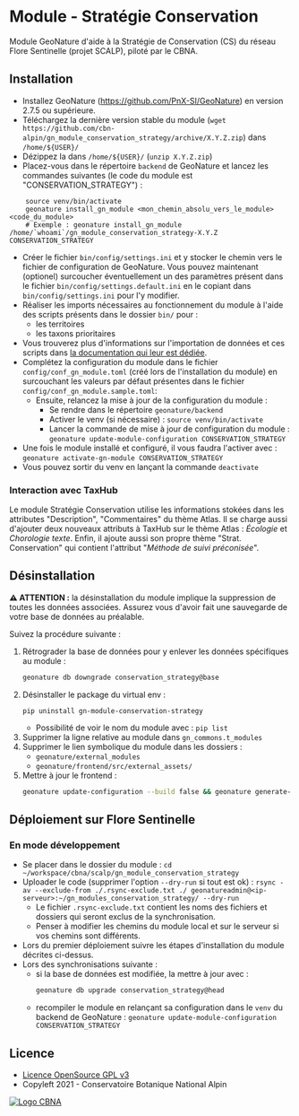 # Module - Stratégie Conservation

Module GeoNature d'aide à la Stratégie de Conservation (CS) du réseau
Flore Sentinelle (projet SCALP), piloté par le CBNA.


## Installation

* Installez GeoNature (https://github.com/PnX-SI/GeoNature) en
version 2.7.5 ou supérieure.
* Téléchargez la dernière version stable du module (``wget https://github.com/cbn-alpin/gn_module_conservation_strategy/archive/X.Y.Z.zip``) dans ``/home/${USER}/``
* Dézippez la dans ``/home/${USER}/`` (``unzip X.Y.Z.zip``)
* Placez-vous dans le répertoire ``backend`` de GeoNature et lancez
les commandes suivantes (le code du module est "CONSERVATION_STRATEGY") :

```
    source venv/bin/activate
    geonature install_gn_module <mon_chemin_absolu_vers_le_module> <code_du_module>
    # Exemple : geonature install_gn_module /home/`whoami`/gn_module_conservation_strategy-X.Y.Z CONSERVATION_STRATEGY
```

* Créer le fichier ``bin/config/settings.ini``
et y stocker le chemin vers le fichier de configuration de GeoNature.
Vous pouvez maintenant (optionel) surcoucher éventuellement un des
paramètres présent dans le fichier ``bin/config/settings.default.ini`` en
le copiant dans ``bin/config/settings.ini`` pour l'y modifier.
* Réaliser les imports nécessaires au fonctionnement du module à l'aide
des scripts présents dans le dossier `bin/` pour :
  * les territoires
  * les taxons prioritaires
* Vous trouverez plus d'informations sur l'importation de données et ces scripts dans [la documentation qui leur est dédiée](docs/import-data.md).
* Complétez la configuration du module dans le fichier ``config/conf_gn_module.toml``
(créé lors de l'installation du module) en surcouchant les valeurs par
défaut présentes dans le fichier ``config/conf_gn_module.sample.toml``:
  * Ensuite, relancez la mise à jour de la configuration du module :
    * Se rendre dans le répertoire ``geonature/backend``
    * Activer le venv (si nécessaire) : ``source venv/bin/activate``
    * Lancer la commande de mise à jour de configuration du module :
      ``geonature update-module-configuration CONSERVATION_STRATEGY``
* Une fois le module installé et configuré, il vous faudra l'activer
avec : `geonature activate-gn-module CONSERVATION_STRATEGY`
* Vous pouvez sortir du venv en lançant la commande ``deactivate``

### Interaction avec TaxHub

Le module Stratégie Conservation utilise les informations stokées dans les
attributes "Description", "Commentaires" du thème Atlas. Il se charge aussi
d'ajouter deux nouveaux attributs à TaxHub sur le thème Atlas :
*Écologie* et *Chorologie texte*.
Enfin, il ajoute aussi son propre thème "Strat. Conservation" qui contient l'attribut
"*Méthode de suivi préconisée*".

## Désinstallation

**⚠️ ATTENTION :** la désinstallation du module implique la suppression de toutes les données associées.
Assurez vous d'avoir fait une sauvegarde de votre base de données au préalable.

Suivez la procédure suivante :
1. Rétrograder la base de données pour y enlever les données spécifiques au module :
    ```bash
    geonature db downgrade conservation_strategy@base
    ```
1. Désinstaller le package du virtual env :
    ```
    pip uninstall gn-module-conservation-strategy
    ```
    - Possibilité de voir le nom du module avec : `pip list`
1. Supprimer la ligne relative au module dans `gn_commons.t_modules`
1. Supprimer le lien symbolique du module dans les dossiers :
    - `geonature/external_modules`
    - `geonature/frontend/src/external_assets/`
1. Mettre à jour le frontend :
    ```bash
    geonature update-configuration --build false && geonature generate-frontend-tsconfig && geonature generate-frontend-tsconfig-app && geonature generate-frontend-modules-route
    ```

## Déploiement sur Flore Sentinelle

### En mode développement
* Se placer dans le dossier du module : `cd ~/workspace/cbna/scalp/gn_module_conservation_strategy`
* Uploader le code (supprimer l'option `--dry-run` si tout est ok) :
`rsync -av --exclude-from ./.rsync-exclude.txt ./ geonatureadmin@<ip-serveur>:~/gn_modules_conservation_strategy/ --dry-run`
  * Le fichier `.rsync-exclude.txt` contient les noms des fichiers et dossiers
    qui seront exclus de la synchronisation.
  * Penser à modifier les chemins du module local et sur le serveur si vos chemins sont différents.
* Lors du premier déploiement suivre les étapes d'installation du module décrites ci-dessus.
* Lors des synchronisations suivante :
  * si la base de données est modifiée, la mettre à jour avec :
    ```bash
    geonature db upgrade conservation_strategy@head
    ```
  * recompiler le module en relançant sa configuration dans le `venv` du
    backend de GeoNature : `geonature update-module-configuration CONSERVATION_STRATEGY`

## Licence

* [Licence OpenSource GPL v3](./LICENSE.txt)
* Copyleft 2021 - Conservatoire Botanique National Alpin

[![Logo CBNA](http://www.cbn-alpin.fr/images/stories/habillage/logo-cbna.jpg)](http://www.cbn-alpin.fr)
